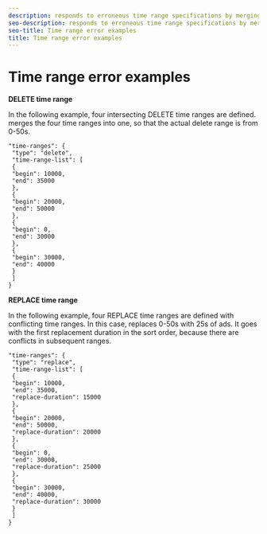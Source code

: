 ```yaml
---
description: responds to erroneous time range specifications by merging or replacing the time ranges as appropriate.
seo-description: responds to erroneous time range specifications by merging or replacing the time ranges as appropriate.
seo-title: Time range error examples
title: Time range error examples
---
```


# Time range error examples

**DELETE time range**

In the following example, four intersecting DELETE time ranges are defined.  merges the four time ranges into one, so that the actual delete range is from 0-50s.
```
"time-ranges": {
 "type": "delete",
 "time-range-list": [
 {
 "begin": 10000,
 "end": 35000
 },
 {
 "begin": 20000,
 "end": 50000
 },
 {
 "begin": 0,
 "end": 30000
 },
 {
 "begin": 30000,
 "end": 40000
 }
 ]
}

```

**REPLACE time range**

In the following example, four REPLACE time ranges are defined with conflicting time ranges. In this case,  replaces 0-50s with 25s of ads. It goes with the first replacement duration in the sort order, because there are conflicts in subsequent ranges.
```
"time-ranges": {
 "type": "replace",
 "time-range-list": [
 {
 "begin": 10000,
 "end": 35000,
 "replace-duration": 15000
 },
 {
 "begin": 20000,
 "end": 50000,
 "replace-duration": 20000
 },
 {
 "begin": 0,
 "end": 30000,
 "replace-duration": 25000
 },
 {
 "begin": 30000,
 "end": 40000,
 "replace-duration": 30000
 }
 ]
}

```

